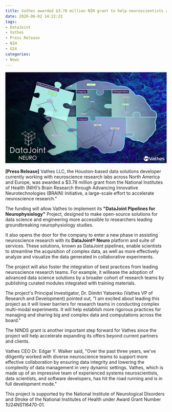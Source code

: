 ```yaml
---
title: Vathes awarded $3.78 million NIH grant to help neuroscientists accelerate research
date: 2020-06-02 14:22:22
tags:
- DataJoint
- Vathes
- Press Release
- NIH
- U24
categories: 
- News
---
```

![](/static/posts/Vathes-Awarded-$3.78-million-NIH-Grant-to-Help-Neuroscientists-Accelerate-Research/pipelinePuzzle.png "concept artwork of the project")

**__[Press Release__]** Vathes LLC, the Houston-based data solutions developer currently working with neuroscience research labs across North America and Europe, was awarded a $3.78 million grant from the National Institutes of Health (NIH)’s Brain Research through Advancing Innovative Neurotechnologies (BRAIN) Initiative, a large-scale effort to accelerate neuroscience research.”

The funding will allow Vathes to implement its **"DataJoint Pipelines for Neurophysiology"** Project, designed to make open-source solutions for data science and engineering more accessible to researchers leading groundbreaking neurophysiology studies.

It also opens the door for the company to enter a new phase in assisting neuroscience research with its **DataJoint® Neuro** platform and suite of services. These solutions, known as DataJoint pipelines, enable scientists to streamline the acquisition of complex data, as well as more effectively analyze and visualize the data generated in collaborative experiments.

The project will also foster the integration of best practices from leading neuroscience research teams. For example, it willease the adoption of advanced data science solutions by a broader cohort of research teams by publishing curated modules integrated with training materials.

The project's Principal Investigator, Dr. Dimitri Yatsenko (Vathes VP of Research and Development) pointed out, "I am excited about leading this project as it will lower barriers for research teams in conducting complex multi-modal experiments. It will help establish more rigorous practices for managing and sharing big and complex data and computations across the board."

The NINDS grant is another important step forward for Vathes since the project will help accelerate expanding its offers beyond current partners and clients.

Vathes CEO Dr. Edgar Y. Walker said, "Over the past three years, we've diligently worked with diverse neuroscience teams to support more effective collaboration by ensuring data integrity and lowering the complexity of data management in very dynamic settings. Vathes, which is made up of an impressive team of experienced systems neuroscientists, data scientists, and software developers, has hit the road running and is in full development mode."

This project is supported by the National Institute of Neurological Disorders and Stroke of the National Institutes of Health under Award Grant Number 1U24NS116470-01.